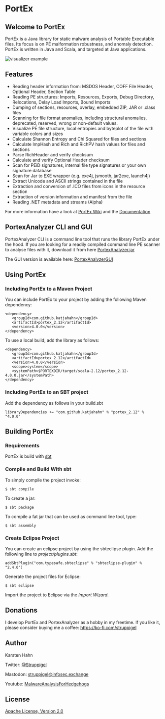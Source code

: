 PortEx 
======

## Welcome to PortEx

PortEx is a Java library for static malware analysis of Portable Executable files. Its focus is on PE malformation robustness, and anomaly detection. 
PortEx is written in Java and Scala, and targeted at Java applications.  

![visualizer example](http://i.imgur.com/7NBze4O.png)

## Features

* Reading header information from: MSDOS Header, COFF File Header, Optional Header, Section Table
* Reading PE structures: Imports, Resources, Exports, Debug Directory, Relocations, Delay Load Imports, Bound Imports
* Dumping of sections, resources, overlay, embedded ZIP, JAR or .class files
* Scanning for file format anomalies, including structural anomalies, deprecated, reserved, wrong or non-default values.
* Visualize PE file structure, local entropies and byteplot of the file with variable colors and sizes
* Calculate Shannon Entropy and Chi Squared for files and sections
* Calculate ImpHash and Rich and RichPV hash values for files and sections
* Parse RichHeader and verify checksum
* Calculate and verify Optional Header checksum
* Scan for PEiD signatures, internal file type signatures or your own signature database
* Scan for Jar to EXE wrapper (e.g. exe4j, jsmooth, jar2exe, launch4j)
* Extract Unicode and ASCII strings contained in the file
* Extraction and conversion of .ICO files from icons in the resource section
* Extraction of version information and manifest from the file
* Reading .NET metadata and streams (Alpha)

For more information have a look at [PortEx Wiki](https://github.com/struppigel/PortEx/wiki) and the [Documentation](http://struppigel.github.io/PortEx/javadocs/)

## PortexAnalyzer CLI and GUI

PortexAnalyzer CLI is a command line tool that runs the library PortEx under the hood. If you are looking for a readily compiled command line PE scanner to analyse files with it, download it from here [PortexAnalyzer.jar](https://github.com/katjahahn/PortEx/raw/master/progs/PortexAnalyzer.jar)

The GUI version is available here: [PortexAnalyzerGUI](https://github.com/struppigel/PortexAnalyzerGUI)

## Using PortEx

### Including PortEx to a Maven Project

You can include PortEx to your project by adding the following Maven dependency:

```
<dependency>
   <groupId>com.github.katjahahn</groupId>
   <artifactId>portex_2.12</artifactId>
   <version>4.0.0</version>
</dependency> 
```

To use a local build, add the library as follows:

```
<dependency>
   <groupId>com.github.katjahahn</groupId>
   <artifactId>portex_2.12</artifactId>
   <version>4.0.0</version>
   <scope>system</scope>
   <systemPath>$PORTEXDIR/target/scala-2.12/portex_2.12-4.0.0.jar</systemPath>
</dependency> 
```

### Including PortEx to an SBT project

Add the dependency as follows in your build.sbt

```
libraryDependencies += "com.github.katjahahn" % "portex_2.12" % "4.0.0"
```

## Building PortEx

### Requirements

PortEx is build with [sbt](http://www.scala-sbt.org)  

### Compile and Build With sbt

To simply compile the project invoke:

```
$ sbt compile
```

To create a jar: 

```
$ sbt package
```

To compile a fat jar that can be used as command line tool, type:

```
$ sbt assembly
```

### Create Eclipse Project

You can create an eclipse project by using the sbteclipse plugin.
Add the following line to *project/plugins.sbt*:

```
addSbtPlugin("com.typesafe.sbteclipse" % "sbteclipse-plugin" % "2.4.0")
```

Generate the project files for Eclipse:

```
$ sbt eclipse
```

Import the project to Eclipse via the *Import Wizard*.

## Donations

I develop PortEx and PortexAnalyzer as a hobby in my freetime. If you like it, please consider buying me a coffee: https://ko-fi.com/struppigel

## Author

Karsten Hahn 

Twitter: [@Struppigel](https://twitter.com/struppigel)

Mastodon: [struppigel@infosec.exchange](https://infosec.exchange/@struppigel)

Youtube: [MalwareAnalysisForHedgehogs](https://www.youtube.com/c/MalwareAnalysisForHedgehogs)

## License
[Apache License, Version 2.0](https://github.com/katjahahn/PortEx/blob/master/LICENSE)
